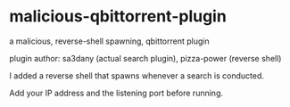 # malicious-qbittorrent-plugin
a malicious, reverse-shell spawning, qbittorrent plugin

plugin author: sa3dany (actual search plugin), pizza-power (reverse shell)

I added a reverse shell that spawns whenever a search is conducted. 

Add your IP address and the listening port before running. 
